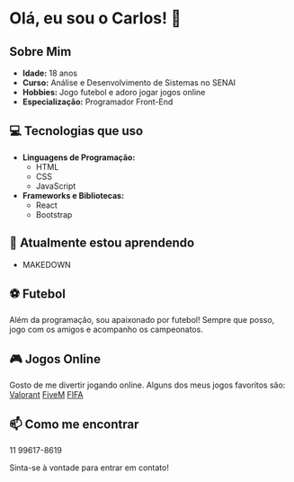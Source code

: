 # Olá, eu sou o Carlos! 👋

## Sobre Mim
- **Idade:** 18 anos
- **Curso:** Análise e Desenvolvimento de Sistemas no SENAI
- **Hobbies:** Jogo futebol e adoro jogar jogos online
- **Especialização:** Programador Front-End

## 💻 Tecnologias que uso
- **Linguagens de Programação:**
  - HTML
  - CSS
  - JavaScript
- **Frameworks e Bibliotecas:**
  - React
  - Bootstrap

## 🌱 Atualmente estou aprendendo
- MAKEDOWN

## ⚽ Futebol
Além da programação, sou apaixonado por futebol! Sempre que posso, jogo com os amigos e acompanho os campeonatos.

## 🎮 Jogos Online
Gosto de me divertir jogando online. Alguns dos meus jogos favoritos são:
[Valorant](https://www.google.com/url?sa=i&url=https%3A%2F%2Fwww.reddit.com%2Fr%2FValorantMemes%2Fcomments%2Fvt3ffr%2Fsmiling_jett_be_like%2F&psig=AOvVaw3mXop8lN37DsDI2cFPlIWD&ust=1728408830458000&source=images&cd=vfe&opi=89978449&ved=0CBQQjRxqFwoTCOj04ubm_IgDFQAAAAAdAAAAABAE)
[FiveM](https://www.google.com/url?sa=i&url=https%3A%2F%2Ffivem.br.uptodown.com%2Fwindows&psig=AOvVaw1iopE1rYslGey2YEFtTS7_&ust=1728409391132000&source=images&cd=vfe&opi=89978449&ved=0CBQQjRxqFwoTCPChsfDo_IgDFQAAAAAdAAAAABAE)
[FIFA](https://www.google.com/url?sa=i&url=https%3A%2F%2Fwww.tecmundo.com.br%2Fvoxel%2F266179-capa-edicao-ultimate-ea-sports-fc-24-vira-meme-confira.htm&psig=AOvVaw1R5vhx8F9tzrwDxDteHH1Z&ust=1728409450720000&source=images&cd=vfe&opi=89978449&ved=0CBQQjRxqFwoTCPjznI7p_IgDFQAAAAAdAAAAABAE)

## 📫 Como me encontrar
11 99617-8619

Sinta-se à vontade para entrar em contato!
